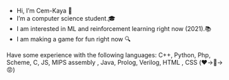 - Hi, I’m Cem-Kaya 👋
- I’m a computer science student.🎓
- I am interested in ML and reinforcement learning right now (2021).📚
- I am making a game for fun right now 🔍

Have some experience with the following languages: C++, Python, Php, Scheme, C, JS, MIPS assembly , Java, Prolog, Verilog, HTML , CSS  (❤️->🤷->😡)

